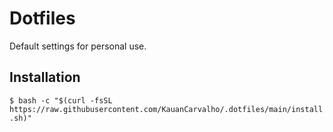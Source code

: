 # Dotfiles

Default settings for personal use.

## Installation

`$ bash -c "$(curl -fsSL https://raw.githubusercontent.com/KauanCarvalho/.dotfiles/main/install.sh)"`
